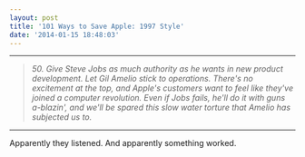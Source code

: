 ```yaml
---
layout: post
title: '101 Ways to Save Apple: 1997 Style'
date: '2014-01-15 18:48:03'
---
```


<hr />

<blockquote>
  <p><em>50. Give Steve Jobs as much authority as he wants in new product development. Let Gil Amelio stick to operations. There's no excitement at the top, and Apple's customers want to feel like they've joined a computer revolution. Even if Jobs fails, he'll do it with guns a-blazin', and we'll be spared this slow water torture that Amelio has subjected us to.</em></p>
</blockquote>

<hr />

<p>Apparently they listened. And apparently something worked.</p>